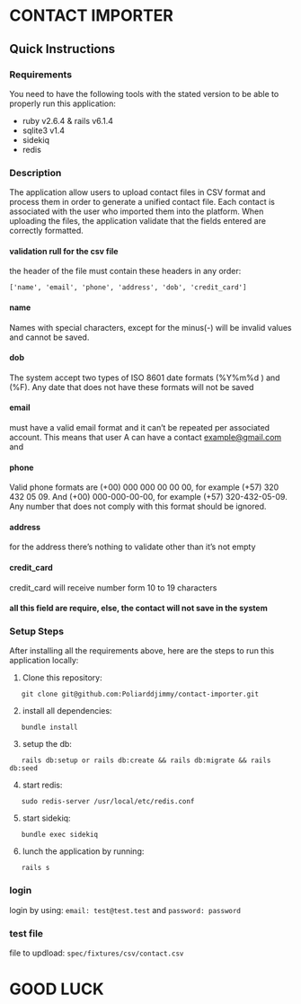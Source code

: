 # CONTACT IMPORTER

## Quick Instructions

### Requirements

You need to have the following tools with the stated version to be able to properly run this application:

- ruby v2.6.4 & rails v6.1.4
- sqlite3 v1.4
- sidekiq
- redis

### Description

The application allow users to upload contact files in CSV format and process them in order to generate a unified contact file. Each contact is associated with the user who imported them into the platform. When uploading the files, the application validate that the fields entered are correctly formatted.

#### validation rull for the csv file

the header of the file must contain these headers in any order:

```
['name', 'email', 'phone', 'address', 'dob', 'credit_card']
```

#### name

Names with special characters, except for the minus(-) will be invalid values and cannot be saved.

#### dob

The system accept two types of ISO 8601 date formats (%Y%m%d ) and (%F). Any date that does not have these formats will not be saved

#### email

must have a valid email format and it can’t be repeated per associated account. This means that user A can have a contact example@gmail.com and

#### phone

Valid phone formats are (+00) 000 000 00 00 00, for example (+57) 320 432 05 09. And (+00) 000-000-00-00, for example (+57) 320-432-05-09. Any number that does not comply with this format should be ignored.

#### address

for the address there’s nothing to validate other than it’s not empty

#### credit_card

credit_card will receive number form 10 to 19 characters

#### all this field are require, else, the contact will not save in the system

### Setup Steps

After installing all the requirements above, here are the steps to run this application locally:

1. Clone this repository:

```
   git clone git@github.com:Poliarddjimmy/contact-importer.git
```

2. install all dependencies:

```
   bundle install
```

3. setup the db:

```
   rails db:setup or rails db:create && rails db:migrate && rails db:seed
```

4. start redis:

```
   sudo redis-server /usr/local/etc/redis.conf
```

5. start sidekiq:

```
   bundle exec sidekiq
```

6. lunch the application by running:

```
   rails s
```

### login

login by using: `email: test@test.test` and `password: password`

### test file

file to updload: `spec/fixtures/csv/contact.csv`

# GOOD LUCK
